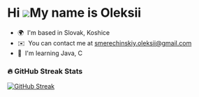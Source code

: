 Hi ![](https://user-images.githubusercontent.com/18350557/176309783-0785949b-9127-417c-8b55-ab5a4333674e.gif)My name is Oleksii
===============================================================================================================================

*   🌍  I'm based in Slovak, Koshice
*   ✉️  You can contact me at [smerechinskiy.oleksii@gmail.com](mailto:smerechinskiy.oleksii@gmail.com)
*   🧠  I'm learning Java, C

### 🔥 GitHub Streak Stats
[![GitHub Streak](https://github-readme-streak-stats.herokuapp.com/?user=anuraghazra&theme=dark)](https://git.io/streak-stats)
